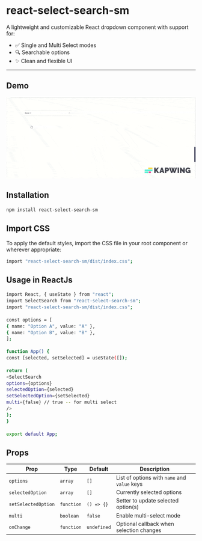 # react-select-search-sm

A lightweight and customizable React dropdown component with support for:

- ✅ Single and Multi Select modes
- 🔍 Searchable options
- ✨ Clean and flexible UI

---

## Demo

![Demo](./src/assets/selectSearchDemo.gif)

## Installation

```bash
npm install react-select-search-sm
```

## Import CSS

To apply the default styles, import the CSS file in your root component or wherever appropriate:

```bash
import "react-select-search-sm/dist/index.css";
```

## Usage in ReactJs

```bash
import React, { useState } from "react";
import SelectSearch from "react-select-search-sm";
import "react-select-search-sm/dist/index.css";

const options = [
{ name: "Option A", value: "A" },
{ name: "Option B", value: "B" },
];

function App() {
const [selected, setSelected] = useState([]);

return (
<SelectSearch
options={options}
selectedOption={selected}
setSelectedOption={setSelected}
multi={false} // true -- for multi select
/>
);
}

export default App;

```

## Props

| Prop                | Type       | Default     | Description                                  |
| ------------------- | ---------- | ----------- | -------------------------------------------- |
| `options`           | `array`    | `[]`        | List of options with `name` and `value` keys |
| `selectedOption`    | `array`    | `[]`        | Currently selected options                   |
| `setSelectedOption` | `function` | `() => {}`  | Setter to update selected option(s)          |
| `multi`             | `boolean`  | `false`     | Enable multi-select mode                     |
| `onChange`          | `function` | `undefined` | Optional callback when selection changes     |
